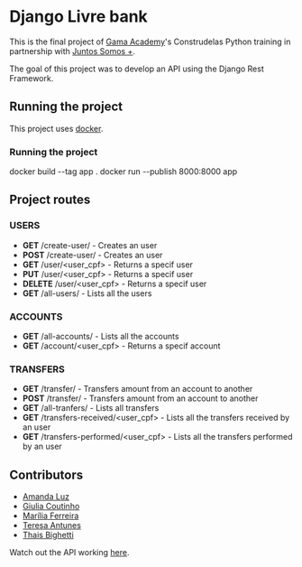 # Django Livre bank

This is the final project of [Gama Academy](https://www.gama.academy/)'s  Construdelas Python training in partnership with [Juntos Somos +](https://www.juntossomosmais.com.br/).

The goal of this project was to develop an API using the Django Rest Framework.

## Running the project

This project uses [docker](https://www.docker.com/).
### Running the project

 docker build --tag app .
 docker run --publish 8000:8000 app

## Project routes

### USERS

- **GET** /create-user/ - Creates an user
- **POST** /create-user/ - Creates an user
- **GET** /user/<user_cpf> - Returns a specif user
- **PUT** /user/<user_cpf> - Returns a specif user
- **DELETE** /user/<user_cpf> - Returns a specif user
- **GET** /all-users/ - Lists all the users

### ACCOUNTS

- **GET** /all-accounts/ - Lists all the accounts
- **GET** /account/<user_cpf> - Returns a specif account

### TRANSFERS

- **GET** /transfer/ - Transfers amount from an account to another
- **POST** /transfer/ - Transfers amount from an account to another
- **GET** /all-tranfers/ - Lists all transfers
- **GET** /transfers-received/<user_cpf> - Lists all the transfers received by an user
- **GET** /transfers-performed/<user_cpf> - Lists all the transfers performed by an user

## Contributors
- [Amanda Luz](https://github.com/AmanddaLuz)
- [Giulia Coutinho](https://github.com/agiulsz)
- [Marília Ferreira](https://github.com/miachafer)
- [Teresa Antunes](https://github.com/teresantns)
- [Thais Bighetti](https://github.com/thaisbighetti)
 
 Watch out the API working [here](https://youtu.be/geU1rco1OHY).
